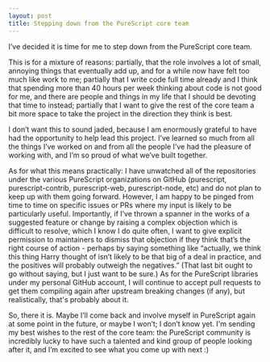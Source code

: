 ```yaml
---
layout: post
title: Stepping down from the PureScript core team
---
```


I’ve decided it is time for me to step down from the PureScript core team.

This is for a mixture of reasons: partially, that the role involves a lot of small, annoying things that eventually add up, and for a while now have felt too much like work to me; partially that I write code full time already and I think that spending more than 40 hours per week thinking about code is not good for me, and there are people and things in my life that I should be devoting that time to instead; partially that I want to give the rest of the core team a bit more space to take the project in the direction they think is best.

I don’t want this to sound jaded, because I am enormously grateful to have had the opportunity to help lead this project. I’ve learned so much from all the things I’ve worked on and from all the people I’ve had the pleasure of working with, and I’m so proud of what we’ve built together.

As for what this means practically: I have unwatched all of the repositories under the various PureScript organizations on GitHub (purescript, purescript-contrib, purescript-web, purescript-node, etc) and do not plan to keep up with them going forward. However, I am happy to be pinged from time to time on specific issues or PRs where my input is likely to be particularly useful. Importantly, if I’ve thrown a spanner in the works of a suggested feature or change by raising a complex objection which is difficult to resolve, which I know I do quite often, I want to give explicit permission to maintainers to dismiss that objection if they think that’s the right course of action - perhaps by saying something like “actually, we think this thing Harry thought of isn’t likely to be that big of a deal in practice, and the positives will probably outweigh the negatives.” (That last bit ought to go without saying, but I just want to be sure.) As for the PureScript libraries under my personal GitHub account, I will continue to accept pull requests to get them compiling again after upstream breaking changes (if any), but realistically, that's probably about it.

So, there it is. Maybe I’ll come back and involve myself in PureScript again at some point in the future, or maybe I won’t; I don’t know yet. I'm sending my best wishes to the rest of the core team: the PureScript community is incredibly lucky to have such a talented and kind group of people looking after it, and I’m excited to see what you come up with next :)

